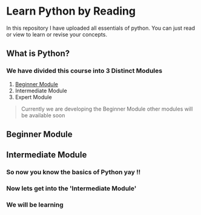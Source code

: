 # Learn Python by Reading
In this repository I have uploaded all essentials of python. You can just read or view to learn or revise your concepts.
## What is Python?


### We have divided this course into 3 Distinct Modules
1. [Beginner Module](BeginnerModule\0-Beginnermodule.md)
2. Intermediate Module
3. Expert Module
> Currently we are developing the Beginner Module other modules will be available soon
## Beginner Module 

## Intermediate Module
### So now you know the basics of Python yay !!
### Now lets get into the 'Intermediate Module'

### We will be learning 
